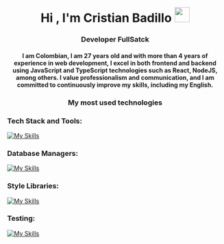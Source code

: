 
<h1 align="center"><b>Hi , I'm Cristian Badillo </b><img src="https://media.giphy.com/media/hvRJCLFzcasrR4ia7z/giphy.gif" width="35"></h1>
<h3 align="center"><b> Developer FullSatck </b></h3>
<h4 align="center">I am Colombian, I am 27 years old and with more than 4 years of experience in web development, I excel in both frontend and backend using JavaScript and TypeScript technologies such as React, NodeJS, among others. I value professionalism and communication, and I am committed to continuously improve my skills, including my English.</h4>

<h3 align="center"><b> My most used technologies </b></h3>

### Tech Stack and Tools:
[![My Skills](https://skillicons.dev/icons?i=html,css,js,ts,react,nodejs,express,adonis,nestjs,git,postman,npm,vscode,github,gcp,docker)](https://skillicons.dev)
### Database Managers:
[![My Skills](https://skillicons.dev/icons?i=mysql,postgres,mongodb,firebase)](https://skillicons.dev)
### Style Libraries:
[![My Skills](https://skillicons.dev/icons?i=tailwind,sass,materialui)](https://skillicons.dev)
### Testing:
[![My Skills](https://skillicons.dev/icons?i=cypress,jest&theme=light)](https://skillicons.dev)
